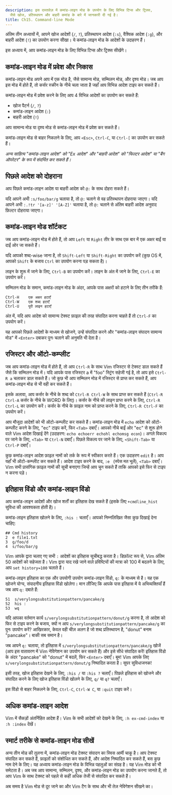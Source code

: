 ```yaml
---
description: इस दस्तावेज़ में कमांड-लाइन मोड के उपयोग के लिए विभिन्न टिप्स और ट्रिक्स,
  जैसे खोज, प्रतिस्थापन और बाहरी कमांड के बारे में जानकारी दी गई है।
title: Ch15. Command-line Mode
---
```


अंतिम तीन अध्यायों में, आपने खोज आदेशों (`/`, `?`), प्रतिस्थापन आदेश (`:s`), वैश्विक आदेश (`:g`), और बाहरी आदेश (`!`) का उपयोग करना सीखा। ये कमांड-लाइन मोड के आदेशों के उदाहरण हैं।

इस अध्याय में, आप कमांड-लाइन मोड के लिए विभिन्न टिप्स और ट्रिक्स सीखेंगे।

## कमांड-लाइन मोड में प्रवेश और निकास

कमांड-लाइन मोड अपने आप में एक मोड है, जैसे सामान्य मोड, सम्मिलन मोड, और दृश्य मोड। जब आप इस मोड में होते हैं, तो कर्सर स्क्रीन के नीचे चला जाता है जहाँ आप विभिन्न आदेश टाइप कर सकते हैं।

कमांड-लाइन मोड में प्रवेश करने के लिए आप 4 विभिन्न आदेशों का उपयोग कर सकते हैं:
- खोज पैटर्न (`/`, `?`)
- कमांड-लाइन आदेश (`:`)
- बाहरी आदेश (`!`)

आप सामान्य मोड या दृश्य मोड से कमांड-लाइन मोड में प्रवेश कर सकते हैं।

कमांड-लाइन मोड से बाहर निकलने के लिए, आप `<Esc>`, `Ctrl-C`, या `Ctrl-[` का उपयोग कर सकते हैं।

*अन्य साहित्य "कमांड-लाइन आदेश" को "Ex आदेश" और "बाहरी आदेश" को "फिल्टर आदेश" या "बैंग ऑपरेटर" के रूप में संदर्भित कर सकते हैं।*

## पिछले आदेश को दोहराना

आप पिछले कमांड-लाइन आदेश या बाहरी आदेश को `@:` के साथ दोहरा सकते हैं।

यदि आपने अभी `:s/foo/bar/g` चलाया है, तो `@:` चलाने से वह प्रतिस्थापन दोहराया जाएगा। यदि आपने अभी `:.!tr '[a-z]' '[A-Z]'` चलाया है, तो `@:` चलाने से अंतिम बाहरी आदेश अनुवाद फ़िल्टर दोहराया जाएगा।

## कमांड-लाइन मोड शॉर्टकट

जब आप कमांड-लाइन मोड में होते हैं, तो आप `Left` या `Right` तीर के साथ एक बार में एक अक्षर बाईं या दाईं ओर जा सकते हैं।

यदि आपको शब्द-wise जाना है, तो `Shift-Left` या `Shift-Right` का उपयोग करें (कुछ OS में, आपको `Shift` के बजाय `Ctrl` का उपयोग करना पड़ सकता है)।

लाइन के शुरू में जाने के लिए, `Ctrl-B` का उपयोग करें। लाइन के अंत में जाने के लिए, `Ctrl-E` का उपयोग करें।

सम्मिलन मोड के समान, कमांड-लाइन मोड के अंदर, आपके पास अक्षरों को हटाने के लिए तीन तरीके हैं:

```shell
Ctrl-H    एक अक्षर हटाएँ
Ctrl-W    एक शब्द हटाएँ
Ctrl-U    पूरी लाइन हटाएँ
```
अंत में, यदि आप आदेश को सामान्य टेक्स्ट फ़ाइल की तरह संपादित करना चाहते हैं तो `Ctrl-F` का उपयोग करें।

यह आपको पिछले आदेशों के माध्यम से खोजने, उन्हें संपादित करने और "कमांड-लाइन संपादन सामान्य मोड" में `<Enter>` दबाकर पुनः चलाने की अनुमति भी देता है।

## रजिस्टर और ऑटो-कम्प्लीट

जब आप कमांड-लाइन मोड में होते हैं, तो आप `Ctrl-R` के साथ Vim रजिस्टर से टेक्स्ट डाल सकते हैं जैसे कि सम्मिलन मोड में। यदि आपके पास रजिस्टर a में "foo" स्ट्रिंग सहेजी गई है, तो आप इसे `Ctrl-R a` चलाकर डाल सकते हैं। जो कुछ भी आप सम्मिलन मोड में रजिस्टर से प्राप्त कर सकते हैं, आप कमांड-लाइन मोड से भी वही कर सकते हैं।

इसके अलावा, आप कर्सर के नीचे के शब्द को `Ctrl-R Ctrl-W` के साथ प्राप्त कर सकते हैं (`Ctrl-R Ctrl-A` कर्सर के नीचे के WORD के लिए)। कर्सर के नीचे की लाइन प्राप्त करने के लिए, `Ctrl-R Ctrl-L` का उपयोग करें। कर्सर के नीचे के फ़ाइल नाम को प्राप्त करने के लिए, `Ctrl-R Ctrl-F` का उपयोग करें।

आप मौजूदा आदेशों को भी ऑटो-कम्प्लीट कर सकते हैं। कमांड-लाइन मोड में `echo` आदेश को ऑटो-कम्प्लीट करने के लिए, "ec" टाइप करें, फिर `<Tab>` दबाएँ। आपको नीचे बाईं ओर "ec" से शुरू होने वाले Vim आदेश दिखाई देंगे (उदाहरण: `echo echoerr echohl echomsg econ`)। अगले विकल्प पर जाने के लिए, `<Tab>` या `Ctrl-N` दबाएँ। पिछले विकल्प पर जाने के लिए, `<Shift-Tab>` या `Ctrl-P` दबाएँ।

कुछ कमांड-लाइन आदेश फ़ाइल नामों को तर्क के रूप में स्वीकार करते हैं। एक उदाहरण `edit` है। आप यहाँ भी ऑटो-कम्प्लीट कर सकते हैं। आदेश टाइप करने के बाद, `:e ` (स्पेस मत भूलें), `<Tab>` दबाएँ। Vim सभी प्रासंगिक फ़ाइल नामों की सूची बनाएगा जिन्हें आप चुन सकते हैं ताकि आपको इसे फिर से टाइप न करना पड़े।

## इतिहास विंडो और कमांड-लाइन विंडो

आप कमांड-लाइन आदेशों और खोज शर्तों का इतिहास देख सकते हैं (इसके लिए `+cmdline_hist` सुविधा की आवश्यकता होती है)।

कमांड-लाइन इतिहास खोलने के लिए, `:his :` चलाएँ। आपको निम्नलिखित जैसा कुछ दिखाई देना चाहिए:

```shell
## Cmd history
2  e file1.txt
3  g/foo/d
4  s/foo/bar/g
```

Vim आपके द्वारा चलाए गए सभी `:` आदेशों का इतिहास सूचीबद्ध करता है। डिफ़ॉल्ट रूप से, Vim अंतिम 50 आदेशों को सहेजता है। Vim द्वारा याद रखे जाने वाले प्रविष्टियों की मात्रा को 100 में बदलने के लिए, आप `set history=100` चलाते हैं।

कमांड-लाइन इतिहास का एक और उपयोगी उपयोग कमांड-लाइन विंडो, `q:` के माध्यम से है। यह एक खोजने योग्य, संपादनीय इतिहास विंडो खोलेगा। मान लीजिए कि आपके पास इतिहास में ये अभिव्यक्तियाँ हैं जब आप `q:` दबाते हैं:

```shell
51  s/verylongsubstitutionpattern/pancake/g
52  his :
53  wq
```

यदि आपका वर्तमान कार्य `s/verylongsubstitutionpattern/donut/g` करना है, तो आदेश को फिर से टाइप करने के बजाय, क्यों न आप `s/verylongsubstitutionpattern/pancake/g` का पुनः उपयोग करें? आखिरकार, केवल वही चीज़ अलग है जो शब्द प्रतिस्थापन है, "donut" बनाम "pancake"। बाकी सब समान है।

जब आपने `q:` चलाया, तो इतिहास में `s/verylongsubstitutionpattern/pancake/g` खोजें (आप इस वातावरण में Vim नेविगेशन का उपयोग कर सकते हैं) और इसे सीधे संपादित करें! इतिहास विंडो के अंदर "pancake" को "donut" में बदलें, फिर `<Enter>` दबाएँ। बूम! Vim आपके लिए `s/verylongsubstitutionpattern/donut/g` निष्पादित करता है। सुपर सुविधाजनक!

इसी तरह, खोज इतिहास देखने के लिए, `:his /` या `:his ?` चलाएँ। पिछले इतिहास को खोजने और संपादित करने के लिए खोज इतिहास विंडो खोलने के लिए, `q/` या `q?` चलाएँ।

इस विंडो से बाहर निकलने के लिए, `Ctrl-C`, `Ctrl-W C`, या `:quit` टाइप करें।

## अधिक कमांड-लाइन आदेश

Vim में सैकड़ों अंतर्निहित आदेश हैं। Vim के सभी आदेशों को देखने के लिए, `:h ex-cmd-index` या `:h :index` देखें।

## स्मार्ट तरीके से कमांड-लाइन मोड सीखें

अन्य तीन मोड की तुलना में, कमांड-लाइन मोड टेक्स्ट संपादन का स्विस आर्मी चाकू है। आप टेक्स्ट संपादित कर सकते हैं, फ़ाइलों को संशोधित कर सकते हैं, और आदेश निष्पादित कर सकते हैं, बस कुछ नाम देने के लिए। यह अध्याय कमांड-लाइन मोड के विभिन्न पहलुओं का संग्रह है। यह Vim मोड को भी समेटता है। अब जब आप सामान्य, सम्मिलन, दृश्य, और कमांड-लाइन मोड का उपयोग करना जानते हैं, तो आप Vim के साथ टेक्स्ट को पहले से कहीं अधिक तेजी से संपादित कर सकते हैं।

अब समय है Vim मोड से दूर जाने का और Vim टैग के साथ और भी तेज़ नेविगेशन सीखने का।